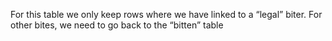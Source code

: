For this table we only keep rows where we have linked to a “legal” biter. For other bites, we need to go back to the “bitten” table
